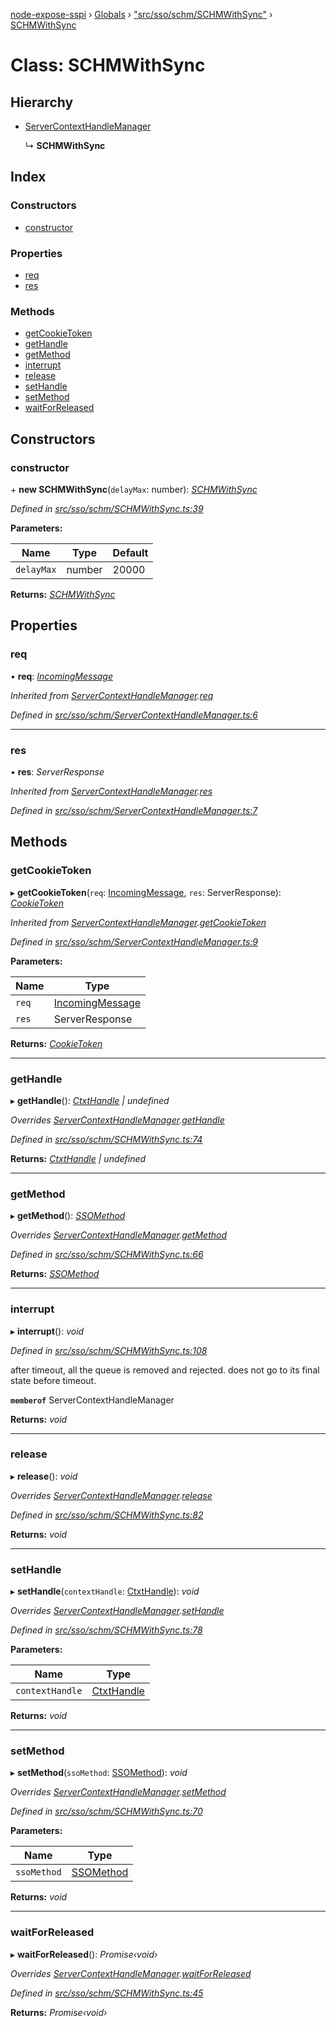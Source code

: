 [node-expose-sspi](../README.md) › [Globals](../globals.md) › ["src/sso/schm/SCHMWithSync"](../modules/_src_sso_schm_schmwithsync_.md) › [SCHMWithSync](_src_sso_schm_schmwithsync_.schmwithsync.md)

# Class: SCHMWithSync

## Hierarchy

* [ServerContextHandleManager](_src_sso_schm_servercontexthandlemanager_.servercontexthandlemanager.md)

  ↳ **SCHMWithSync**

## Index

### Constructors

* [constructor](_src_sso_schm_schmwithsync_.schmwithsync.md#constructor)

### Properties

* [req](_src_sso_schm_schmwithsync_.schmwithsync.md#req)
* [res](_src_sso_schm_schmwithsync_.schmwithsync.md#res)

### Methods

* [getCookieToken](_src_sso_schm_schmwithsync_.schmwithsync.md#getcookietoken)
* [getHandle](_src_sso_schm_schmwithsync_.schmwithsync.md#gethandle)
* [getMethod](_src_sso_schm_schmwithsync_.schmwithsync.md#getmethod)
* [interrupt](_src_sso_schm_schmwithsync_.schmwithsync.md#interrupt)
* [release](_src_sso_schm_schmwithsync_.schmwithsync.md#release)
* [setHandle](_src_sso_schm_schmwithsync_.schmwithsync.md#sethandle)
* [setMethod](_src_sso_schm_schmwithsync_.schmwithsync.md#setmethod)
* [waitForReleased](_src_sso_schm_schmwithsync_.schmwithsync.md#waitforreleased)

## Constructors

###  constructor

\+ **new SCHMWithSync**(`delayMax`: number): *[SCHMWithSync](_src_sso_schm_schmwithsync_.schmwithsync.md)*

*Defined in [src/sso/schm/SCHMWithSync.ts:39](https://github.com/jlguenego/node-expose-sspi/blob/927f02c/src/sso/schm/SCHMWithSync.ts#L39)*

**Parameters:**

Name | Type | Default |
------ | ------ | ------ |
`delayMax` | number | 20000 |

**Returns:** *[SCHMWithSync](_src_sso_schm_schmwithsync_.schmwithsync.md)*

## Properties

###  req

• **req**: *[IncomingMessage](../interfaces/_src_sso_interfaces_._http_.incomingmessage.md)*

*Inherited from [ServerContextHandleManager](_src_sso_schm_servercontexthandlemanager_.servercontexthandlemanager.md).[req](_src_sso_schm_servercontexthandlemanager_.servercontexthandlemanager.md#req)*

*Defined in [src/sso/schm/ServerContextHandleManager.ts:6](https://github.com/jlguenego/node-expose-sspi/blob/927f02c/src/sso/schm/ServerContextHandleManager.ts#L6)*

___

###  res

• **res**: *ServerResponse*

*Inherited from [ServerContextHandleManager](_src_sso_schm_servercontexthandlemanager_.servercontexthandlemanager.md).[res](_src_sso_schm_servercontexthandlemanager_.servercontexthandlemanager.md#res)*

*Defined in [src/sso/schm/ServerContextHandleManager.ts:7](https://github.com/jlguenego/node-expose-sspi/blob/927f02c/src/sso/schm/ServerContextHandleManager.ts#L7)*

## Methods

###  getCookieToken

▸ **getCookieToken**(`req`: [IncomingMessage](../interfaces/_src_sso_interfaces_._http_.incomingmessage.md), `res`: ServerResponse): *[CookieToken](../modules/_src_sso_interfaces_.md#cookietoken)*

*Inherited from [ServerContextHandleManager](_src_sso_schm_servercontexthandlemanager_.servercontexthandlemanager.md).[getCookieToken](_src_sso_schm_servercontexthandlemanager_.servercontexthandlemanager.md#getcookietoken)*

*Defined in [src/sso/schm/ServerContextHandleManager.ts:9](https://github.com/jlguenego/node-expose-sspi/blob/927f02c/src/sso/schm/ServerContextHandleManager.ts#L9)*

**Parameters:**

Name | Type |
------ | ------ |
`req` | [IncomingMessage](../interfaces/_src_sso_interfaces_._http_.incomingmessage.md) |
`res` | ServerResponse |

**Returns:** *[CookieToken](../modules/_src_sso_interfaces_.md#cookietoken)*

___

###  getHandle

▸ **getHandle**(): *[CtxtHandle](../interfaces/_lib_sspi_d_.ctxthandle.md) | undefined*

*Overrides [ServerContextHandleManager](_src_sso_schm_servercontexthandlemanager_.servercontexthandlemanager.md).[getHandle](_src_sso_schm_servercontexthandlemanager_.servercontexthandlemanager.md#abstract-gethandle)*

*Defined in [src/sso/schm/SCHMWithSync.ts:74](https://github.com/jlguenego/node-expose-sspi/blob/927f02c/src/sso/schm/SCHMWithSync.ts#L74)*

**Returns:** *[CtxtHandle](../interfaces/_lib_sspi_d_.ctxthandle.md) | undefined*

___

###  getMethod

▸ **getMethod**(): *[SSOMethod](../modules/_src_sso_interfaces_.md#ssomethod)*

*Overrides [ServerContextHandleManager](_src_sso_schm_servercontexthandlemanager_.servercontexthandlemanager.md).[getMethod](_src_sso_schm_servercontexthandlemanager_.servercontexthandlemanager.md#abstract-getmethod)*

*Defined in [src/sso/schm/SCHMWithSync.ts:66](https://github.com/jlguenego/node-expose-sspi/blob/927f02c/src/sso/schm/SCHMWithSync.ts#L66)*

**Returns:** *[SSOMethod](../modules/_src_sso_interfaces_.md#ssomethod)*

___

###  interrupt

▸ **interrupt**(): *void*

*Defined in [src/sso/schm/SCHMWithSync.ts:108](https://github.com/jlguenego/node-expose-sspi/blob/927f02c/src/sso/schm/SCHMWithSync.ts#L108)*

after timeout, all the queue is removed and rejected.
does not go to its final state before timeout.

**`memberof`** ServerContextHandleManager

**Returns:** *void*

___

###  release

▸ **release**(): *void*

*Overrides [ServerContextHandleManager](_src_sso_schm_servercontexthandlemanager_.servercontexthandlemanager.md).[release](_src_sso_schm_servercontexthandlemanager_.servercontexthandlemanager.md#abstract-release)*

*Defined in [src/sso/schm/SCHMWithSync.ts:82](https://github.com/jlguenego/node-expose-sspi/blob/927f02c/src/sso/schm/SCHMWithSync.ts#L82)*

**Returns:** *void*

___

###  setHandle

▸ **setHandle**(`contextHandle`: [CtxtHandle](../interfaces/_lib_sspi_d_.ctxthandle.md)): *void*

*Overrides [ServerContextHandleManager](_src_sso_schm_servercontexthandlemanager_.servercontexthandlemanager.md).[setHandle](_src_sso_schm_servercontexthandlemanager_.servercontexthandlemanager.md#abstract-sethandle)*

*Defined in [src/sso/schm/SCHMWithSync.ts:78](https://github.com/jlguenego/node-expose-sspi/blob/927f02c/src/sso/schm/SCHMWithSync.ts#L78)*

**Parameters:**

Name | Type |
------ | ------ |
`contextHandle` | [CtxtHandle](../interfaces/_lib_sspi_d_.ctxthandle.md) |

**Returns:** *void*

___

###  setMethod

▸ **setMethod**(`ssoMethod`: [SSOMethod](../modules/_src_sso_interfaces_.md#ssomethod)): *void*

*Overrides [ServerContextHandleManager](_src_sso_schm_servercontexthandlemanager_.servercontexthandlemanager.md).[setMethod](_src_sso_schm_servercontexthandlemanager_.servercontexthandlemanager.md#abstract-setmethod)*

*Defined in [src/sso/schm/SCHMWithSync.ts:70](https://github.com/jlguenego/node-expose-sspi/blob/927f02c/src/sso/schm/SCHMWithSync.ts#L70)*

**Parameters:**

Name | Type |
------ | ------ |
`ssoMethod` | [SSOMethod](../modules/_src_sso_interfaces_.md#ssomethod) |

**Returns:** *void*

___

###  waitForReleased

▸ **waitForReleased**(): *Promise‹void›*

*Overrides [ServerContextHandleManager](_src_sso_schm_servercontexthandlemanager_.servercontexthandlemanager.md).[waitForReleased](_src_sso_schm_servercontexthandlemanager_.servercontexthandlemanager.md#abstract-waitforreleased)*

*Defined in [src/sso/schm/SCHMWithSync.ts:45](https://github.com/jlguenego/node-expose-sspi/blob/927f02c/src/sso/schm/SCHMWithSync.ts#L45)*

**Returns:** *Promise‹void›*
